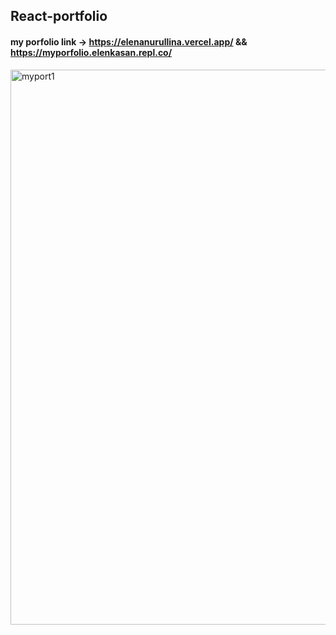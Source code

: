 ## React-portfolio

#### my porfolio link -> https://elenanurullina.vercel.app/ && https://myporfolio.elenkasan.repl.co/

<img width="888" alt="myport1" src="https://user-images.githubusercontent.com/75818489/191661031-063bb64b-4af7-43f9-8a85-2441d61b7cc0.png">
